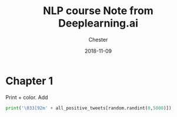 ﻿---
layout:     post
title:      NLP course Note from Deeplearning.ai
subtitle:   
date:       2018-11-09
author:    Chester
header-img: 
catalog: true
tags:
    NLP
---

# Chapter 1
Print + color. Add 
```python
print('\033[92m' + all_positive_tweets[random.randint(0,5000)])
```


<!--stackedit_data:
eyJoaXN0b3J5IjpbNzg3NjE5ODk4LC0xOTQxMjU0OTVdfQ==
-->